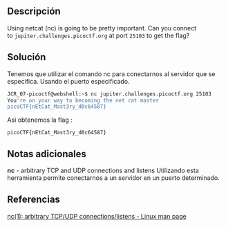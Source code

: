 ## Descripción

Using netcat (nc) is going to be pretty important. Can you connect to `jupiter.challenges.picoctf.org` at port `25103` to get the flag?

## Solución

Tenemos que utilizar el comando nc para conectarnos al servidor que se especifica.
Usando el puerto especificado.

``` bash
JCR_07-picoctf@webshell:~$ nc jupiter.challenges.picoctf.org 25103
You're on your way to becoming the net cat master
picoCTF{nEtCat_Mast3ry_d0c64587}
```

Así obtenemos la flag :
```
picoCTF{nEtCat_Mast3ry_d0c64587}
```
## Notas adicionales
**nc** - arbitrary TCP and UDP connections and listens
Utilizando esta herramienta permite conectarnos a un servidor en un puerto determinado.

## Referencias
[nc(1): arbitrary TCP/UDP connections/listens - Linux man page](https://linux.die.net/man/1/nc)
